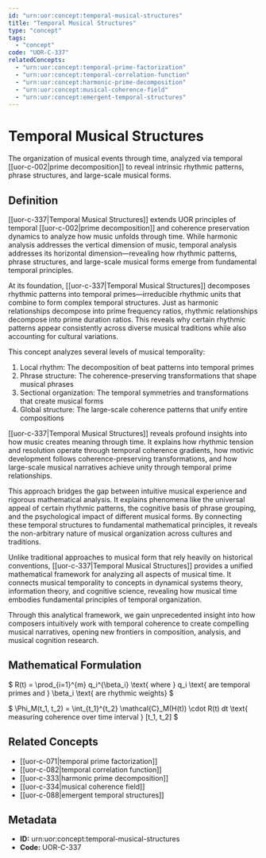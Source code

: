 ```yaml
---
id: "urn:uor:concept:temporal-musical-structures"
title: "Temporal Musical Structures"
type: "concept"
tags:
  - "concept"
code: "UOR-C-337"
relatedConcepts:
  - "urn:uor:concept:temporal-prime-factorization"
  - "urn:uor:concept:temporal-correlation-function"
  - "urn:uor:concept:harmonic-prime-decomposition"
  - "urn:uor:concept:musical-coherence-field"
  - "urn:uor:concept:emergent-temporal-structures"
---
```


# Temporal Musical Structures

The organization of musical events through time, analyzed via temporal [[uor-c-002|prime decomposition]] to reveal intrinsic rhythmic patterns, phrase structures, and large-scale musical forms.

## Definition

[[uor-c-337|Temporal Musical Structures]] extends UOR principles of temporal [[uor-c-002|prime decomposition]] and coherence preservation dynamics to analyze how music unfolds through time. While harmonic analysis addresses the vertical dimension of music, temporal analysis addresses its horizontal dimension—revealing how rhythmic patterns, phrase structures, and large-scale musical forms emerge from fundamental temporal principles.

At its foundation, [[uor-c-337|Temporal Musical Structures]] decomposes rhythmic patterns into temporal primes—irreducible rhythmic units that combine to form complex temporal structures. Just as harmonic relationships decompose into prime frequency ratios, rhythmic relationships decompose into prime duration ratios. This reveals why certain rhythmic patterns appear consistently across diverse musical traditions while also accounting for cultural variations.

This concept analyzes several levels of musical temporality:

1. Local rhythm: The decomposition of beat patterns into temporal primes
2. Phrase structure: The coherence-preserving transformations that shape musical phrases
3. Sectional organization: The temporal symmetries and transformations that create musical forms
4. Global structure: The large-scale coherence patterns that unify entire compositions

[[uor-c-337|Temporal Musical Structures]] reveals profound insights into how music creates meaning through time. It explains how rhythmic tension and resolution operate through temporal coherence gradients, how motivic development follows coherence-preserving transformations, and how large-scale musical narratives achieve unity through temporal prime relationships.

This approach bridges the gap between intuitive musical experience and rigorous mathematical analysis. It explains phenomena like the universal appeal of certain rhythmic patterns, the cognitive basis of phrase grouping, and the psychological impact of different musical forms. By connecting these temporal structures to fundamental mathematical principles, it reveals the non-arbitrary nature of musical organization across cultures and traditions.

Unlike traditional approaches to musical form that rely heavily on historical conventions, [[uor-c-337|Temporal Musical Structures]] provides a unified mathematical framework for analyzing all aspects of musical time. It connects musical temporality to concepts in dynamical systems theory, information theory, and cognitive science, revealing how musical time embodies fundamental principles of temporal organization.

Through this analytical framework, we gain unprecedented insight into how composers intuitively work with temporal coherence to create compelling musical narratives, opening new frontiers in composition, analysis, and musical cognition research.

## Mathematical Formulation

$
R(t) = \prod_{i=1}^{m} q_i^{\beta_i} \text{ where } q_i \text{ are temporal primes and } \beta_i \text{ are rhythmic weights}
$

$
\Phi_M(t_1, t_2) = \int_{t_1}^{t_2} \mathcal{C}_M(H(t)) \cdot R(t) dt \text{ measuring coherence over time interval } [t_1, t_2]
$

## Related Concepts

- [[uor-c-071|temporal prime factorization]]
- [[uor-c-082|temporal correlation function]]
- [[uor-c-333|harmonic prime decomposition]]
- [[uor-c-334|musical coherence field]]
- [[uor-c-088|emergent temporal structures]]

## Metadata

- **ID:** urn:uor:concept:temporal-musical-structures
- **Code:** UOR-C-337
